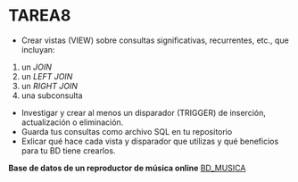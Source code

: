 # TAREA8
- Crear vistas (VIEW) sobre consultas significativas, recurrentes, etc., que incluyan:
1. un *JOIN*
2. un *LEFT JOIN*
3. un *RIGHT JOIN*
4. una subconsulta
- Investigar y crear al menos un disparador (TRIGGER) de inserción, actualización o eliminación.
- Guarda tus consultas como archivo SQL en tu repositorio
- Exlicar qué hace cada vista y disparador que utilizas y qué beneficios para tu BD tiene crearlos.



**Base de datos de un reproductor de música online**
[BD_MUSICA](/BD%20musica.sql)